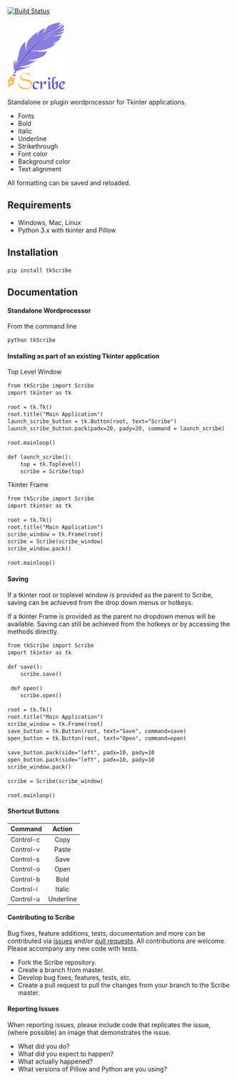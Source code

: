 [![Build Status](https://travis-ci.org/Neil-Brown/tkScribe.svg?branch=master)](https://travis-ci.org/Neil-Brown/tkScribe)<br/><br/>
![image](https://github.com/Neil-Brown/tkScribe/blob/master/images/logo_small.png)<br/><br/>
Standalone or plugin wordprocessor for Tkinter applications.<br/>
* Fonts
* Bold 
* Italic
* Underline
* Strikethrough
* Font color
* Background color
* Text alignment

All formatting can be saved and reloaded. 

## Requirements

* Windows, Mac, Linux
* Python 3.x with tkinter and Pillow

## Installation

```pip install tkScribe```

## Documentation

#### Standalone Wordprocessor
From the command line
```
python tkScribe
```

#### Installing as part of an existing Tkinter application
Top Level Window
```
from tkScribe import Scribe
import tkinter as tk

root = tk.Tk()
root.title("Main Application")
launch_scribe_button = tk.Button(root, text="Scribe")
launch_scribe_button.pack(padx=20, pady=20, command = launch_scribe)

root.mainloop()

def launch_scribe():
    top = tk.Toplevel()
    scribe = Scribe(top)
   ```
Tkinter Frame

```
from tkScribe import Scribe 
import tkinter as tk

root = tk.Tk() 
root.title("Main Application")
scribe_window = tk.Frame(root)
scribe = Scribe(scribe_window)
scribe_window.pack()

root.mainloop()
```

#### Saving

If a tkinter root or toplevel window is provided as the parent to
Scribe, saving can be achieved from the drop down menus or hotkeys.

If a tkinter Frame is provided as the parent no dropdown menus will be
available. Saving can still be achieved from the hotkeys or by accessing
the methods directly. 

```
from tkScribe import Scribe 
import tkinter as tk

def save():
    scribe.save()
    
 def open()
    scribe.open()

root = tk.Tk() 
root.title("Main Application")
scribe_window = tk.Frame(root)
save_button = tk.Button(root, text="Save", command=save)
open_button = tk.Button(root, text="Open", command=open)

save_button.pack(side="left", padx=10, pady=10
open_button.pack(side="left", padx=10, pady=10
scribe_window.pack()

scribe = Scribe(scribe_window)

root.mainloop()
```
#### Shortcut Buttons


| Command       | Action        |
| ------------- |:------------:| 
| Control-c     | Copy      | 
| Control-v     | Paste     | 
| Control-s     | Save      | 
| Control-o     | Open      | 
| Control-b     | Bold      | 
| Control-i     | Italic    | 
| Control-u     | Underline | 

#### Contributing to Scribe

Bug fixes, feature additions, tests, documentation and more can be
contributed via [issues](https://github.com/Neil-Brown/tkScribe/issues)
and/or [pull requests](https://github.com/Neil-Brown/tkScribe/pulls).
All contributions are welcome. Please accompany any new code with tests.
* Fork the Scribe repository.
* Create a branch from master.
* Develop bug fixes, features, tests, etc.
* Create a pull request to pull the changes from your branch to the
  Scribe master. 
  



#### Reporting Issues

When reporting issues, please include code that replicates the issue,
(where possible) an image that demonstrates the issue.

* What did you do?
* What did you expect to happen?
* What actually happened?
* What versions of Pillow and Python are you using?





